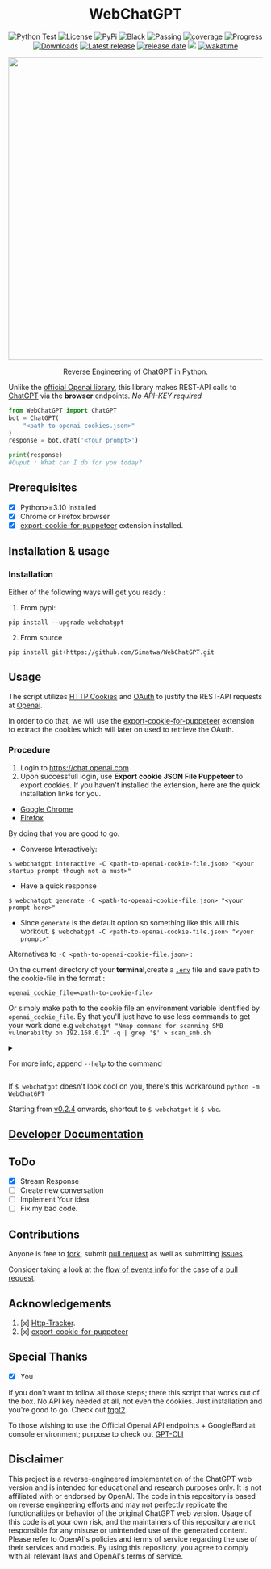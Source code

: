 <h1 align="center"> WebChatGPT </h1>

<p align="center">
<a href="https://github.com/Simatwa/WebChatGPT/actions/workflows/python-test.yml"><img src="https://github.com/Simatwa/WebChatGPT/actions/workflows/python-test.yml/badge.svg" alt="Python Test"/></a>
<a href="LICENSE"><img alt="License" src="https://img.shields.io/static/v1?logo=GPL&color=Blue&message=GNUv3&label=License"/></a>
<a href="https://pypi.org/project/webchatgpt"><img alt="PyPi" src="https://img.shields.io/static/v1?logo=pypi&label=Pypi&message=v0.2.4&color=green"/></a>
<a href="https://github.com/psf/black"><img alt="Black" src="https://img.shields.io/static/v1?logo=Black&label=Code-style&message=Black"/></a>
<a href="#"><img alt="Passing" src="https://img.shields.io/static/v1?logo=Docs&label=Docs&message=Passing&color=green"/></a>
<a href="#"><img alt="coverage" src="https://img.shields.io/static/v1?logo=Coverage&label=Coverage&message=90%&color=yellowgreen"/></a>
<a href="#" alt="progress"><img alt="Progress" src="https://img.shields.io/static/v1?logo=Progress&label=Progress&message=95%&color=green"/></a>
<a href="https://pepy.tech/project/webchatgpt"><img src="https://static.pepy.tech/personalized-badge/webchatgpt?period=total&units=international_system&left_color=grey&right_color=green&left_text=Downloads" alt="Downloads"></a>
<!--<a href="https://github.com/Simatwa/WebChatGPT/releases"><img src="https://img.shields.io/github/downloads/Simatwa/WebChatGPT/total?label=Downloads&color=success" alt="Downloads"></img></a> -->
<a href="https://github.com/Simatwa/WebChatGPT/releases"><img src="https://img.shields.io/github/v/release/Simatwa/WebChatGPT?color=success&label=Release&logo=github" alt="Latest release"></img></a>
<a href="https://github.com/Simatwa/WebChatGPT/releases"><img src="https://img.shields.io/github/release-date/Simatwa/WebChatGPT?label=Release date&logo=github" alt="release date"></img></a>
<a href="https://hits.seeyoufarm.com"><img src="https://hits.seeyoufarm.com/api/count/incr/badge.svg?url=https%3A%2F%2Fgithub.com/Simatwa/WebChatGPT"/></a>
<a href="https://wakatime.com/badge/github/Simatwa/WebChatGPT"><img src="https://wakatime.com/badge/github/Simatwa/WebChatGPT.svg" alt="wakatime"></a>
</p>

<p align="center">
<img width="600" height="auto" src="https://github.com/Simatwa/WebChatGPT/blob/main/assets/demo.gif?raw=true"/>
</p>

<p align="center">
<a href="https://en.wikipedia.org/wiki/Reverse_engineering">Reverse Engineering</a> of ChatGPT in Python.
</p> 

Unlike the [official Openai library](https://github.com/openai/openai-python), this library makes REST-API calls to [ChatGPT](https://chat.openai.com) via the **browser** endpoints. *No API-KEY required*


```python
from WebChatGPT import ChatGPT
bot = ChatGPT(
    "<path-to-openai-cookies.json>"
)
response = bot.chat('<Your prompt>')

print(response)
#Ouput : What can I do for you today?
```

## Prerequisites

- [x] Python>=3.10 Installed
- [x] Chrome or Firefox browser
- [x] [export-cookie-for-puppeteer](https://github.com/ktty1220/export-cookie-for-puppeteer) extension installed.

## Installation & usage

### Installation

Either of the following ways will get you ready :

1. From pypi:
  
  ```
  pip install --upgrade webchatgpt
  ```

2. From source

```
pip install git+https://github.com/Simatwa/WebChatGPT.git
```

## Usage

The script utilizes [HTTP Cookies](https://en.wikipedia.org/wiki/HTTP_cookie) and [OAuth](https://en.wikipedia.org/wiki/OAuth) to justify the REST-API requests at [Openai](https://openai.com). 

In order to do that, we will use the [export-cookie-for-puppeteer](https://github.com/ktty1220/export-cookie-for-puppeteer) extension to extract the cookies which will later on used to retrieve the OAuth.

### Procedure

1. Login to https://chat.openai.com
2. Upon successfull login, use **Export cookie JSON File Puppeteer** to export cookies. If you haven't installed the extension, here are  the quick installation links for you. 
 - [Google Chrome](https://chrome.google.com/webstore/detail/nmckokihipjgplolmcmjakknndddifde)
- [Firefox](https://addons.mozilla.org/ja/firefox/addon/%E3%82%AF%E3%83%83%E3%82%AD%E3%83%BCjson%E3%83%95%E3%82%A1%E3%82%A4%E3%83%AB%E5%87%BA%E5%8A%9B-for-puppeteer/)

By doing that you are good to go.


- Converse Interactively:

```
$ webchatgpt interactive -C <path-to-openai-cookie-file.json> "<your startup prompt though not a must>"
```

- Have a quick response

```
$ webchatgpt generate -C <path-to-openai-cookie-file.json> "<your prompt here>"
```

- Since `generate` is the default option so something like this will this workout. `$ webchatgpt -C <path-to-openai-cookie-file.json> "<your prompt>"`

Alternatives to `-C <path-to-openai-cookie-file.json>` :

On the current directory of your **terminal**,create a [`.env`](https://github.com/Simatwa/WebChatGPT/blob/main/env) file and save path to the cookie-file in the format :

```
openai_cookie_file=<path-to-cookie-file>
```

Or simply make path to the cookie file an environment variable identified by `openai_cookie_file`. By that you'll just have to use less commands to get your work done e.g `webchatgpt "Nmap command for scanning SMB vulnerabilty on 192.168.0.1" -q | grep '$' > scan_smb.sh`

<details>

<summary>

For more info; append `--help` to the command

</summary>

<details>

<summary>

`$ webchatgpt --help`

</summary>


```
Usage: webchatgpt [OPTIONS] COMMAND [ARGS]...

  Reverse Engineered ChatGPT Web-version

Options:
  --help  Show this message and exit.

Commands:
  generate     Generate a quick response with ChatGPT
  interactive  Chat with ChatGPT interactively
```

</details>


<details>

<summary>

` $ webchatgpt generate --help`

</summary>


```
Usage: webchatgpt generate [OPTIONS]

  Generate a quick response with ChatGPT

Options:
  -C, --cookie-path PATH  Path to .json file containing cookies for
                          `chat.openai.com`
  -M, --model TEXT        ChatGPT's model to be used
  -I, --index INTEGER     Conversation index to resume from
  -P, --prompt TEXT       Start conversation with this messsage
  --help                  Show this message and exit.
```

</details>


<details>

<summary>

` $ webchatgpt interactive --help`

</summary>

```
Usage: webchatgpt interactive [OPTIONS]

  Chat with ChatGPT interactively

Options:
  -C, --cookie-path PATH          Path to .json file containing cookies for
                                  `chat.openai.com`
  -M, --model TEXT                ChatGPT's model to be used
  -I, --index INTEGER             Conversation index to resume from
  -P, --prompt TEXT               Start conversation with this messsage
  -B, --busy-bar-index INTEGER RANGE
                                  Busy bar index [0:/, 1:■█■■■]  [0<=x<=1]
  --help                          Show this message and exit.
```

</details>

Running `h` while in interactive prompt:

```
╒════╤════════════════════════╤═══════════════════════════════════════╕
│    │ Command                │ Action                                │
╞════╪════════════════════════╪═══════════════════════════════════════╡
│  0 │ h                      │ Show this help info                   │
├────┼────────────────────────┼───────────────────────────────────────┤
│  1 │ history                │ Show conversation history             │
├────┼────────────────────────┼───────────────────────────────────────┤
│  2 │ share                  │ Share conversation by link            │
├────┼────────────────────────┼───────────────────────────────────────┤
│  3 │ stop_share             │ Revoke shared conversation link       │
├────┼────────────────────────┼───────────────────────────────────────┤
│  4 │ rename                 │ Rename conversation title             │
├────┼────────────────────────┼───────────────────────────────────────┤
│  5 │ archive                │ Archive or unarchive a conversation   │
├────┼────────────────────────┼───────────────────────────────────────┤
│  6 │ shared_conversations   │ Show shared conversations             │
├────┼────────────────────────┼───────────────────────────────────────┤
│  7 │ previous_conversations │ Show previous conversations           │
├────┼────────────────────────┼───────────────────────────────────────┤
│  8 │ delete_conversation    │ Delete a particular conversation      │
├────┼────────────────────────┼───────────────────────────────────────┤
│  9 │ prompts                │ Generate random prompts               │
├────┼────────────────────────┼───────────────────────────────────────┤
│ 10 │ account_info           │ ChatGPT account info/setings          │
├────┼────────────────────────┼───────────────────────────────────────┤
│ 11 │ ask                    │ Show raw response from ChatGPT        │
├────┼────────────────────────┼───────────────────────────────────────┤
│ 12 │ auth                   │ Show current user auth info           │
├────┼────────────────────────┼───────────────────────────────────────┤
│ 13 │ migrate                │ Shift to another conversation         │
├────┼────────────────────────┼───────────────────────────────────────┤
│ 14 │ set_theme              │ Set theme for displaying codes        │
├────┼────────────────────────┼───────────────────────────────────────┤
│ 15 │ copy_this              │ Copy last response                    │
├────┼────────────────────────┼───────────────────────────────────────┤
│ 16 │ with_copied            │ Attach last copied text to the prompt │
├────┼────────────────────────┼───────────────────────────────────────┤
│ 17 │ clear                  │ Clear console                         │
├────┼────────────────────────┼───────────────────────────────────────┤
│ 18 │ ./<command>            │ Run system command                    │
├────┼────────────────────────┼───────────────────────────────────────┤
│ 19 │ <any other>            │ Interact with ChatGPT                 │
├────┼────────────────────────┼───────────────────────────────────────┤
│ 20 │ exit                   │ Quit Program                          │
╘════╧════════════════════════╧═══════════════════════════════════════╛
```

</details>

If `$ webchatgpt` doesn't look cool on you, there's this workaround `python -m WebChatGPT`

Starting from [v0.2.4](https://github.com/Simatwa/WebChatGPT/releases) onwards, shortcut to `$ webchatgot` is `$ wbc`.

## [Developer Documentation](https://github.com/Simatwa/WebChatGPT/blob/main/docs/DEVELOPER.md)

## ToDo

- [x] Stream Response
- [ ] Create new conversation
- [ ] Implement Your idea
- [ ] Fix my bad code.

## Contributions

Anyone is free to [fork](https://github.com/Simatwa/WebChatGPT/fork), submit [pull request](https://github.com/Simatwa/WebChatGPT/pulls/new) as well as submitting [issues](https://github.com/Simatwa/WebChatGPT/issues/new).

Consider taking a look at the [flow of events info](https://github.com/Simatwa/WebChatGPT/blob/main/docs/operations_flow.md) for the case of a [pull request](https://github.com/Simatwa/WebChatGPT/pulls).

## Acknowledgements

1. [x] [Http-Tracker](https://github.com/venukbh/http-tracker).
2. [x] [export-cookie-for-puppeteer](https://github.com/ktty1220/export-cookie-for-puppeteer)

## Special Thanks

- [x] You

If you don't want to follow all those steps; there this script that works out of the box. No API key needed at all, not even the cookies. Just installation and you're good to go. Check out [tgpt2](https://github.com/Simatwa/tgpt2/).

To those wishing to use the Official Openai API endpoints + GoogleBard at console environment; purpose to check out [GPT-CLI](https://github.com/Simatwa/GPT-CLI)

## Disclaimer

This project is a reverse-engineered implementation of the ChatGPT web version and is intended for educational and research purposes only. It is not affiliated with or endorsed by OpenAI. The code in this repository is based on reverse engineering efforts and may not perfectly replicate the functionalities or behavior of the original ChatGPT web version. Usage of this code is at your own risk, and the maintainers of this repository are not responsible for any misuse or unintended use of the generated content. Please refer to OpenAI's policies and terms of service regarding the use of their services and models. By using this repository, you agree to comply with all relevant laws and OpenAI's terms of service.
